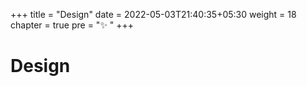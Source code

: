 +++
title = "Design"
date = 2022-05-03T21:40:35+05:30
weight = 18
chapter = true
pre = "✨ "
+++

# Design

